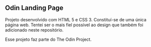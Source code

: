 ## Odin Landing Page

Projeto desenvolvido com HTML 5 e CSS 3. Constituí-se de uma única
página web. Tentei ser o mais fiel possível ao design que também foi
adicionado neste repositório.

Esse projeto faz parte do The Odin Project.
